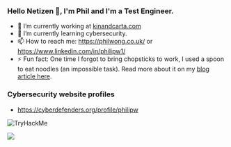 ### Hello Netizen 👋, I'm Phil and I'm a Test Engineer.

- 🔭 I’m currently working at [kinandcarta.com](https://www.kinandcarta.com/)
- 🌱 I’m currently learning cybersecurity.
- 📫 How to reach me: https://philwong.co.uk/ or https://www.linkedin.com/in/philipw1/
- ⚡ Fun fact: One time I forgot to bring chopsticks to work, I used a spoon to eat noodles (an impossible task). Read more about it on my [blog article here](https://p2635.github.io/You-got-phished/).

<!--
**p2635/p2635** is a ✨ _special_ ✨ repository because its `README.md` (this file) appears on your GitHub profile.

Here are some ideas to get you started:

- 👯 I’m looking to collaborate on ...
- 🤔 I’m looking for help with ...
- 💬 Ask me about ...
-->

### Cybersecurity website profiles

- https://cyberdefenders.org/profile/philipw

<img src="https://tryhackme-badges.s3.amazonaws.com/phil.wong.png" alt="TryHackMe">

![](https://komarev.com/ghpvc/?username=p2635&style=for-the-badge)
